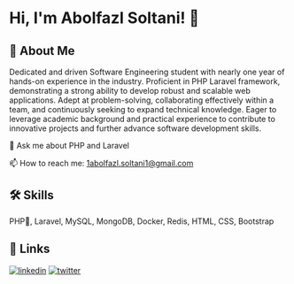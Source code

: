 
# Hi, I'm Abolfazl Soltani! 👋


## 🚀 About Me
Dedicated and driven Software Engineering student with nearly one
year of hands-on experience in the industry. Proficient in PHP Laravel framework, demonstrating a strong ability to
develop robust and scalable web applications. Adept at problem-solving,
collaborating effectively within a team, and continuously
seeking to expand technical knowledge. Eager to leverage academic
background and practical experience to contribute to innovative
projects and further advance software development skills.

💬 Ask me about PHP and Laravel

📫 How to reach me: 1abolfazl.soltani1@gmail.com

## 🛠 Skills
PHP🐘, Laravel, MySQL, MongoDB, Docker, Redis, HTML, CSS, Bootstrap


## 🔗 Links
[![linkedin](https://img.shields.io/badge/linkedin-0A66C2?style=for-the-badge&logo=linkedin&logoColor=white)](https://www.linkedin.com/in/abolfazlsoltani)
[![twitter](https://img.shields.io/badge/twitter-1DA1F2?style=for-the-badge&logo=twitter&logoColor=white)](https://twitter.com/amoo_soli)

